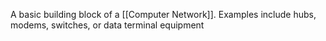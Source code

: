 A basic building block of a [[Computer Network]]. Examples include hubs, modems, switches, or data terminal equipment